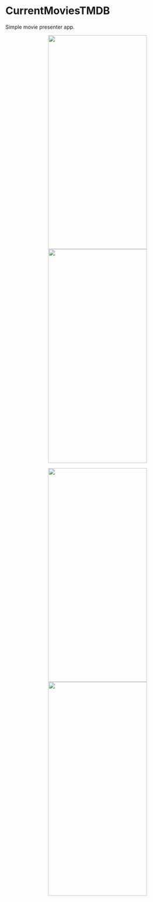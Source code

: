 # CurrentMoviesTMDB
Simple movie presenter app.

<p align="center">
  <img width=270 height=585 hspace=30 src="https://github.com/Skyblade8715/CurrentMoviesTMDB/assets/33402121/f2117781-674b-4644-a5c4-395eee237d6d">
  <img width=270 height=585 hspace=30 src="https://github.com/Skyblade8715/CurrentMoviesTMDB/assets/33402121/2433522c-5729-42b3-9d5f-b5071d93cdff">
</p>

<p align="center">
  <img width=270 height=585 hspace=30 src="https://github.com/Skyblade8715/CurrentMoviesTMDB/assets/33402121/902f585b-b69c-44ea-ade2-4c7e26f20571">
  <img width=270 height=585 hspace=30 src="https://github.com/Skyblade8715/CurrentMoviesTMDB/assets/33402121/d95420fc-cdee-45cb-90ef-137a2f74e74b">
</p>
